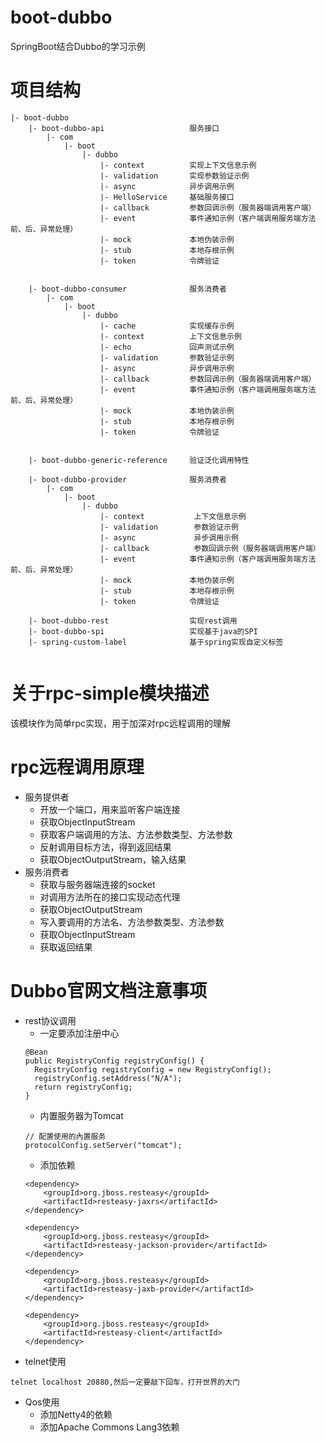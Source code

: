 # boot-dubbo
SpringBoot结合Dubbo的学习示例

# 项目结构
```
|- boot-dubbo
    |- boot-dubbo-api                   服务接口
        |- com
            |- boot
                |- dubbo
                    |- context          实现上下文信息示例
                    |- validation       实现参数验证示例
                    |- async            异步调用示例
                    |- HelloService     基础服务接口
                    |- callback         参数回调示例（服务器端调用客户端）
                    |- event            事件通知示例（客户端调用服务端方法前、后、异常处理）
                    |- mock             本地伪装示例
                    |- stub             本地存根示例
                    |- token            令牌验证
                   
                    
    |- boot-dubbo-consumer              服务消费者
        |- com
            |- boot
                |- dubbo
                    |- cache            实现缓存示例
                    |- context          上下文信息示例
                    |- echo             回声测试示例
                    |- validation       参数验证示例
                    |- async            异步调用示例
                    |- callback         参数回调示例（服务器端调用客户端）                    
                    |- event            事件通知示例（客户端调用服务端方法前、后、异常处理）
                    |- mock             本地伪装示例
                    |- stub             本地存根示例
                    |- token            令牌验证
                   
                    
    |- boot-dubbo-generic-reference     验证泛化调用特性
    
    |- boot-dubbo-provider              服务消费者
        |- com
            |- boot
                |- dubbo
                    |- context           上下文信息示例
                    |- validation        参数验证示例
                    |- async             异步调用示例
                    |- callback          参数回调示例（服务器端调用客户端）
                    |- event            事件通知示例（客户端调用服务端方法前、后、异常处理）
                    |- mock             本地伪装示例
                    |- stub             本地存根示例
                    |- token            令牌验证
                   
    |- boot-dubbo-rest                  实现rest调用
    |- boot-dubbo-spi                   实现基于java的SPI
    |- spring-custom-label              基于spring实现自定义标签
    
```

# 关于rpc-simple模块描述
该模块作为简单rpc实现，用于加深对rpc远程调用的理解
# rpc远程调用原理
- 服务提供者
    - 开放一个端口，用来监听客户端连接
    - 获取ObjectInputStream
    - 获取客户端调用的方法、方法参数类型、方法参数
    - 反射调用目标方法，得到返回结果
    - 获取ObjectOutputStream，输入结果
- 服务消费者
    - 获取与服务器端连接的socket
    - 对调用方法所在的接口实现动态代理
    - 获取ObjectOutputStream
    - 写入要调用的方法名、方法参数类型、方法参数
    - 获取ObjectInputStream
    - 获取返回结果

# Dubbo官网文档注意事项
- rest协议调用
    - 一定要添加注册中心
    ```
    @Bean
    public RegistryConfig registryConfig() {
      RegistryConfig registryConfig = new RegistryConfig();
      registryConfig.setAddress("N/A");
      return registryConfig;
    }
    ```
    - 内置服务器为Tomcat
    ```
    // 配置使用的內置服务
    protocolConfig.setServer("tomcat");
    ```
    - 添加依赖
    ```
    <dependency>
        <groupId>org.jboss.resteasy</groupId>
        <artifactId>resteasy-jaxrs</artifactId>
    </dependency>
    
    <dependency>
        <groupId>org.jboss.resteasy</groupId>
        <artifactId>resteasy-jackson-provider</artifactId>
    </dependency>
    
    <dependency>
        <groupId>org.jboss.resteasy</groupId>
        <artifactId>resteasy-jaxb-provider</artifactId>
    </dependency>
    
    <dependency>
        <groupId>org.jboss.resteasy</groupId>
        <artifactId>resteasy-client</artifactId>
    </dependency>
    ```
- telnet使用
```
telnet localhost 20880,然后一定要敲下回车，打开世界的大门
```
- Qos使用
    - 添加Netty4的依赖
    - 添加Apache Commons Lang3依赖